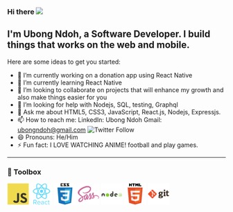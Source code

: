<!--
### Hi there 👋
**ubongndoh/ubongndoh** is a ✨ _special_ ✨ repository because its `README.md` (this file) appears on your GitHub profile.

Here are some ideas to get you started:

- 🔭 I’m currently working on ...
- 🌱 I’m currently learning ...
- 👯 I’m looking to collaborate on ...
- 🤔 I’m looking for help with ...
- 💬 Ask me about ...
- 📫 How to reach me: ...
- 😄 Pronouns: ...
- ⚡ Fun fact: ...
-->

### Hi there <img src="https://raw.githubusercontent.com/MartinHeinz/MartinHeinz/master/wave.gif" width="20px" />

## I'm Ubong Ndoh, a Software Developer. I build things that works on the web and mobile.

Here are some ideas to get you started:

- 🔭 I’m currently working on a donation app using React Native
- 🌱 I’m currently learning React Native
- 👯 I’m looking to collaborate on projects that will enhance my growth and also make things easier for you
- 🤔 I’m looking for help with Nodejs, SQL, testing, Graphql
- 💬 Ask me about HTML5, CSS3, JavaScript, React.js, Nodejs, Expressjs.
- 📫 How to reach me: LinkedIn: Ubong Ndoh
  Gmail: ubongndoh@gmail.com
  ![Twitter Follow](https://img.shields.io/twitter/follow/DonUbwise?style=social)
- 😄 Pronouns: He/Him
- ⚡ Fun fact: I LOVE WATCHING ANIME! football and play games.

---

### 🧰 Toolbox

<img src="https://github.com/devicons/devicon/blob/master/icons/javascript/javascript-original.svg" width="50" height="50"/> <img src="https://github.com/devicons/devicon/blob/master/icons/react/react-original-wordmark.svg" width="50" height="50"/> <img src="https://github.com/devicons/devicon/blob/master/icons/css3/css3-original-wordmark.svg" width="50" height="50"/> <img src="https://github.com/devicons/devicon/blob/master/icons/sass/sass-original.svg" width="50" height="50"/> <img src="https://github.com/devicons/devicon/blob/master/icons/nodejs/nodejs-original-wordmark.svg" width="50" height="50"/> <img src="https://github.com/devicons/devicon/blob/master/icons/html5/html5-original-wordmark.svg" width="50" height="50"/> <img src="https://github.com/devicons/devicon/blob/master/icons/git/git-original-wordmark.svg" width="50" height="50"/>
